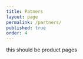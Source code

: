 ```yaml
---
title: Patners
layout: page
permalink: /partners/
published: true
order: 4
---
```


this should be product pages